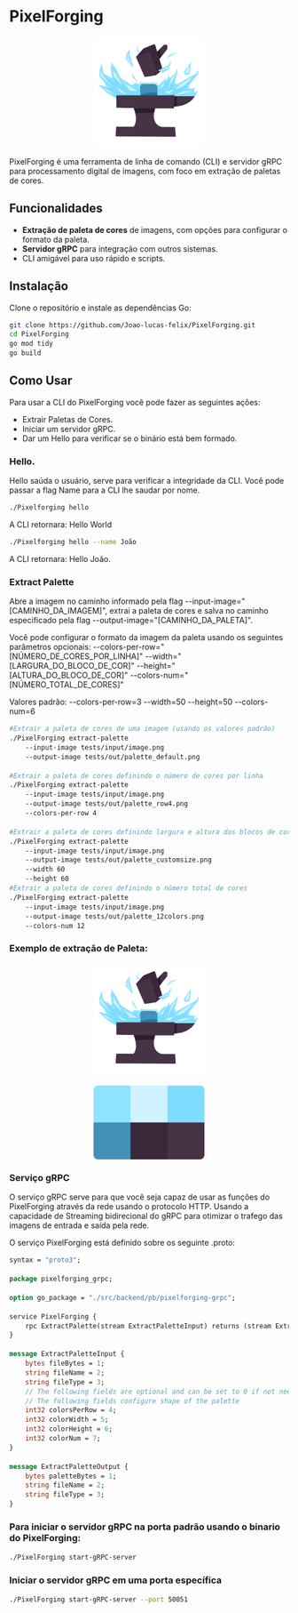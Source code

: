 # PixelForging
<p align="center">
  <img src="tests/input/Logo-Pixel-Forging.png" alt="Logo do Projeto Pixel Forging Versão Inicial" width="200">
</p>
PixelForging é uma ferramenta de linha de comando (CLI) e servidor gRPC para processamento digital de imagens, com foco em extração de paletas de cores.

## Funcionalidades

- **Extração de paleta de cores** de imagens, com opções para configurar o formato da paleta.
- **Servidor gRPC** para integração com outros sistemas.
- CLI amigável para uso rápido e scripts.

## Instalação

Clone o repositório e instale as dependências Go:

```sh
git clone https://github.com/Joao-lucas-felix/PixelForging.git
cd PixelForging
go mod tidy
go build 
```
## Como Usar

Para usar a CLI do PixelForging você pode fazer as seguintes ações: 

- Extrair Paletas de Cores.
- Iniciar um servidor gRPC.
- Dar um Hello para verificar se o binário está bem formado.

### Hello.

Hello saúda o usuário, serve para verificar a integridade da CLI. Você pode passar a flag Name para a CLI lhe saudar por nome. 

```bash
./Pixelforging hello 
```

A CLI retornara:  Hello  World

```bash
./Pixelforging hello --name João
```

A CLI retornara: Hello João. 

### Extract Palette

Abre a imagem no caminho informado pela flag --input-image="[CAMINHO_DA_IMAGEM]", extrai a paleta de cores e salva no caminho especificado pela flag --output-image="[CAMINHO_DA_PALETA]".

Você pode configurar o formato da imagem da paleta usando os seguintes parâmetros opcionais:
--colors-per-row="[NÚMERO_DE_CORES_POR_LINHA]"
--width="[LARGURA_DO_BLOCO_DE_COR]"
--height="[ALTURA_DO_BLOCO_DE_COR]"
--colors-num="[NÚMERO_TOTAL_DE_CORES]"

Valores padrão:
--colors-per-row=3
--width=50
--height=50
--colors-num=6

```bash
#Extrair a paleta de cores de uma imagem (usando os valores padrão)
./PixelForging extract-palette 
	--input-image tests/input/image.png 
	--output-image tests/out/palette_default.png
	
#Extrair a paleta de cores definindo o número de cores por linha
./PixelForging extract-palette 
	--input-image tests/input/image.png 
	--output-image tests/out/palette_row4.png 
	--colors-per-row 4

#Extrair a paleta de cores definindo largura e altura dos blocos de cor
./PixelForging extract-palette 
	--input-image tests/input/image.png 
	--output-image tests/out/palette_customsize.png 
	--width 60 
	--height 60
#Extrair a paleta de cores definindo o número total de cores
./PixelForging extract-palette 
	--input-image tests/input/image.png 
	--output-image tests/out/palette_12colors.png 
	--colors-num 12
```

### Exemplo de extração de Paleta:

<div align="center">
  <img src="tests/input/Logo-Pixel-Forging.png" alt="Logo do Projeto Pixel Forging Versão Inicial" width="200" style="display: block; margin: 0 auto;">
  
  <img src="tests/out/output2.png" alt="Paleta de cores do Projeto Pixel Forging Versão Inicial" width="200" style="border-radius: 8px; display: block; margin: 0 auto; margin-top: 20px;">
</div>

### Serviço gRPC

O serviço gRPC serve para que você seja capaz de usar as funções do PixelForging através da rede usando o protocolo HTTP. Usando a capacidade de Streaming bidirecional do gRPC para otimizar o trafego das imagens de entrada e saída pela rede. 

O serviço PixelForging está definido sobre os seguinte .proto: 

```protobuf
syntax = "proto3";

package pixelforging_grpc;

option go_package = "./src/backend/pb/pixelforging-grpc";

service PixelForging {
    rpc ExtractPalette(stream ExtractPaletteInput) returns (stream ExtractPaletteOutput);
}

message ExtractPaletteInput {
    bytes fileBytes = 1;
    string fileName = 2;
    string fileType = 3;
    // The following fields are optional and can be set to 0 if not needed
    // The following fields configure shape of the palette
    int32 colorsPerRow = 4;
    int32 colorWidth = 5; 
    int32 colorHeight = 6;
    int32 colorNum = 7;
}

message ExtractPaletteOutput {
    bytes paletteBytes = 1;
    string fileName = 2;
    string fileType = 3; 
}
```

### Para iniciar o servidor gRPC na porta padrão usando o binario do PixelForging:

```bash
./PixelForging start-gRPC-server
```

### Iniciar o servidor gRPC em uma porta específica

```bash
./PixelForging start-gRPC-server --port 50051
```
